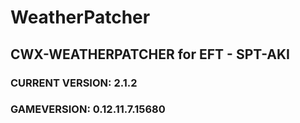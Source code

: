 # WeatherPatcher
## CWX-WEATHERPATCHER for EFT - SPT-AKI
### CURRENT VERSION: 2.1.2
### GAMEVERSION: 0.12.11.7.15680
